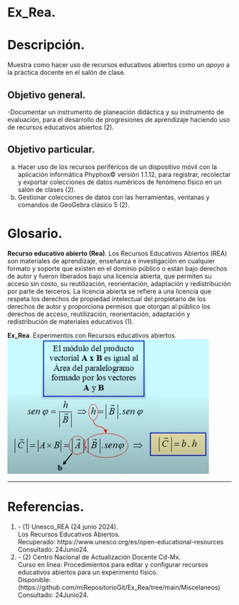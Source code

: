 # Ex_Rea.

# Descripción.
Muestra como hacer uso de recursos educativos abiertos como un _apoyo_ a la práctica docente
en el salón de clase.

## Objetivo general. 

-Documentar un instrumento de planeación didáctica y su instrumento de evaluación, para el desarrollo 
de progresiones de aprendizaje haciendo uso de recursos educativos abiertos (2). 

## Objetivo particular. 

<ol type="a">
  <li>Hacer uso de los recursos periféricos de un dispositivo móvil 
      con la aplicación informática Phyphox© versión 1.1.12, para 
	  registrar, recolectar y exportar colecciones de datos numéricos 
	  de fenómeno físico en un salón de clases (2). </li>
  <li>Gestionar colecciones de datos con las herramientas, 
	  ventanas y comandos de GeoGebra clásico 5 (2). </li>
</ol>

# Glosario.

**Recurso educativo abierto (Rea)**.
	Los Recursos Educativos Abiertos (REA) son materiales de aprendizaje, 
	enseñanza e investigación en cualquier formato y soporte que existen 
	en el dominio público o están bajo derechos de autor y fueron 
	liberados bajo una licencia abierta, que permiten su acceso sin costo,
	su reutilización, reorientación, adaptación y redistribución por parte
	de terceros. 	La licencia abierta se refiere a una licencia que 
	respeta los derechos de propiedad intelectual del propietario de los 
	derechos de autor y proporciona permisos que otorgan al público los 
	derechos de acceso, reutilización, reorientación, adaptación y 
	redistribución de materiales educativos (1).

**Ex_Rea**.
	Experimentos con Recursos educativos abiertos.	
	![producto vectorial](/Img/ecuaciones.PNG "Módulo producto vectorial")
	
	

	
***

# Referencias.

<ol>
	<li>
	- (1) Unesco_REA (24 junio 2024).<br>
	 Los Recursos Educativos Abiertos.<br> 
	 Recuperado: https://www.unesco.org/es/open-educational-resources<br>
	 Consultado: 24Junio24.
	 </li> 
	 <li>
	- (2) Centro Nacional de Actualización Docente Cd-Mx.<br>
		Curso en línea: Procedimientos para editar y configurar recursos educativos abiertos para un experimento físico.<br> 	
		Disponible: (https://github.com/miRepositorioGit/Ex_Rea/tree/main/Miscelaneos)<br> 
		Consultado: 24Junio24.
	 </li>
</ol>


